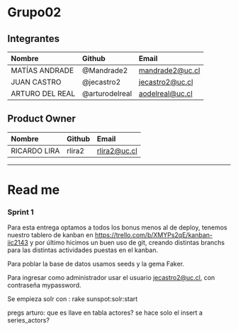 # Grupo02

## Integrantes

| Nombre | Github | Email |
| :----- | :----- | :------- |
| MATÍAS ANDRADE | @Mandrade2 | mandrade2@uc.cl |
| JUAN CASTRO | @jecastro2 | jecastro2@uc.cl |
| ARTURO DEL REAL | @arturodelreal | aodelreal@uc.cl |

## Product Owner
| Nombre | Github | Email |
| :----- | :----- | :------- |
  | RICARDO LIRA | rlira2 | rlira2@uc.cl |

________________________

# Read me

### Sprint 1

Para esta entrega optamos a todos los bonus menos al de deploy, tenemos nuestro tablero de kanban en https://trello.com/b/XMYPs2qE/kanban-iic2143 y  por último hicimos un buen uso de git, creando distintas branchs para las distintas actividades puestas en el kanban.

Para poblar la base de datos usamos seeds y la gema Faker.

Para ingresar como administrador usar el usuario jecastro2@uc.cl, con contraseña mypassword.

Se empieza solr con :
rake sunspot:solr:start

pregs arturo:
que es llave en tabla actores?
se hace solo el insert a series_actors?

